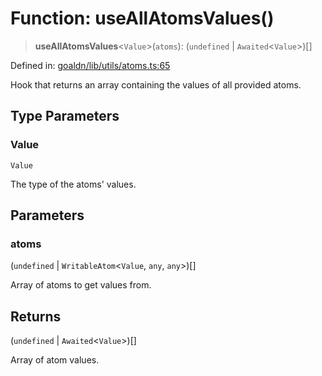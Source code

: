 # Function: useAllAtomsValues()

> **useAllAtomsValues**\<`Value`\>(`atoms`): (`undefined` \| `Awaited`\<`Value`\>)[]

Defined in: [goaldn/lib/utils/atoms.ts:65](https://github.com/aldesgroup/goaldn/blob/6a7943d02984b1a6b41d76a3a483a1484b644076/lib/utils/atoms.ts#L65)

Hook that returns an array containing the values of all provided atoms.

## Type Parameters

### Value

`Value`

The type of the atoms' values.

## Parameters

### atoms

(`undefined` \| `WritableAtom`\<`Value`, `any`, `any`\>)[]

Array of atoms to get values from.

## Returns

(`undefined` \| `Awaited`\<`Value`\>)[]

Array of atom values.
